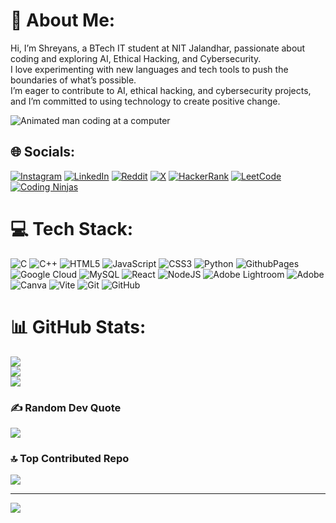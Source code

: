 # 💫 About Me:
Hi, I’m Shreyans, a BTech IT student at NIT Jalandhar, passionate about coding and exploring AI, Ethical Hacking, and Cybersecurity. <br>I love experimenting with new languages and tech tools to push the boundaries of what’s possible.<br> I’m eager to contribute to AI, ethical hacking, and cybersecurity projects, and I’m committed to using technology to create positive change.


<img src="https://gifdb.com/images/high/animated-man-computer-coding-nae6mec378lsg1i3.webp" alt="Animated man coding at a computer">


## 🌐 Socials:
[![Instagram](https://img.shields.io/badge/Instagram-%23E4405F.svg?logo=Instagram&logoColor=white)](https://instagram.com//shreyans.704/) [![LinkedIn](https://img.shields.io/badge/LinkedIn-%230077B5.svg?logo=linkedin&logoColor=white)](https://linkedin.com/in/shreyans-jaiswal-894160294/) [![Reddit](https://img.shields.io/badge/Reddit-%23FF4500.svg?logo=Reddit&logoColor=white)](https://reddit.com/user/StreetAdventurous214/) [![X](https://img.shields.io/badge/X-black.svg?logo=X&logoColor=white)](https://x.com/@ShreyansJaiswa5) [![HackerRank](https://img.shields.io/badge/HackerRank-%232EC866.svg?logo=HackerRank&logoColor=white)](https://www.hackerrank.com/shreyansj_it_23) [![LeetCode](https://img.shields.io/badge/LeetCode-%23FFA116.svg?logo=LeetCode&logoColor=white)](https://leetcode.com/Hacker_704/) [![Coding Ninjas](https://img.shields.io/badge/Coding%20Ninjas-FF6D00?logo=CodingNinjas&logoColor=white)](https://www.codingninjas.com/codestudio/profile/GoDhAcKeR)




# 💻 Tech Stack:
![C](https://img.shields.io/badge/c-%2300599C.svg?style=for-the-badge&logo=c&logoColor=white) ![C++](https://img.shields.io/badge/c++-%2300599C.svg?style=for-the-badge&logo=c%2B%2B&logoColor=white) ![HTML5](https://img.shields.io/badge/html5-%23E34F26.svg?style=for-the-badge&logo=html5&logoColor=white) ![JavaScript](https://img.shields.io/badge/javascript-%23323330.svg?style=for-the-badge&logo=javascript&logoColor=%23F7DF1E) ![CSS3](https://img.shields.io/badge/css3-%231572B6.svg?style=for-the-badge&logo=css3&logoColor=white) ![Python](https://img.shields.io/badge/python-3670A0?style=for-the-badge&logo=python&logoColor=ffdd54) ![GithubPages](https://img.shields.io/badge/github%20pages-121013?style=for-the-badge&logo=github&logoColor=white) ![Google Cloud](https://img.shields.io/badge/GoogleCloud-%234285F4.svg?style=for-the-badge&logo=google-cloud&logoColor=white) ![MySQL](https://img.shields.io/badge/mysql-4479A1.svg?style=for-the-badge&logo=mysql&logoColor=white) ![React](https://img.shields.io/badge/react-%2320232a.svg?style=for-the-badge&logo=react&logoColor=%2361DAFB) ![NodeJS](https://img.shields.io/badge/node.js-6DA55F?style=for-the-badge&logo=node.js&logoColor=white) ![Adobe Lightroom](https://img.shields.io/badge/Adobe%20Lightroom-31A8FF.svg?style=for-the-badge&logo=Adobe%20Lightroom&logoColor=white) ![Adobe](https://img.shields.io/badge/adobe-%23FF0000.svg?style=for-the-badge&logo=adobe&logoColor=white) ![Canva](https://img.shields.io/badge/Canva-%2300C4CC.svg?style=for-the-badge&logo=Canva&logoColor=white) ![Vite](https://img.shields.io/badge/vite-%23646CFF.svg?style=for-the-badge&logo=vite&logoColor=white) ![Git](https://img.shields.io/badge/git-%23F05033.svg?style=for-the-badge&logo=git&logoColor=white) ![GitHub](https://img.shields.io/badge/github-%23121011.svg?style=for-the-badge&logo=github&logoColor=white)
# 📊 GitHub Stats:
![](https://github-readme-stats.vercel.app/api?username=Shreyans-704&theme=tokyonight&hide_border=false&include_all_commits=true&count_private=true)<br/>
![](https://github-readme-streak-stats.herokuapp.com/?user=Shreyans-704&theme=tokyonight&hide_border=false)<br/>
![](https://github-readme-stats.vercel.app/api/top-langs/?username=Shreyans-704&theme=tokyonight&hide_border=false&include_all_commits=true&count_private=true&layout=compact)

### ✍️ Random Dev Quote
![](https://quotes-github-readme.vercel.app/api?type=horizontal&theme=radical)

### 🔝 Top Contributed Repo
![](https://github-contributor-stats.vercel.app/api?username=Shreyans-704&limit=5&theme=dark&combine_all_yearly_contributions=true)

---
[![](https://visitcount.itsvg.in/api?id=Shreyans-704&icon=5&color=8)](https://visitcount.itsvg.in)

<!-- Proudly created with GPRM ( https://gprm.itsvg.in ) -->
